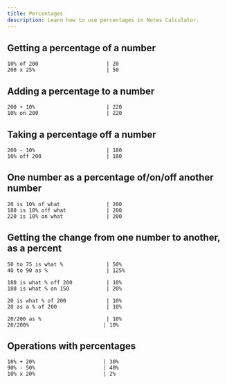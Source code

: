```yaml
---
title: Percentages
description: Learn how to use percentages in Notes Calculator.
---
```


## Getting a percentage of a number
```
10% of 200                      | 20
200 x 25%                       | 50
```

## Adding a percentage to a number
```
200 + 10%                       | 220
10% on 200                      | 220
```

## Taking a percentage off a number
```
200 - 10%                       | 180
10% off 200                     | 180
```

## One number as a percentage of/on/off another number
```
20 is 10% of what               | 200
180 is 10% off what             | 200
220 is 10% on what              | 200
```

## Getting the change from one number to another, as a percent
```
50 to 75 is what %              | 50%
40 to 90 as %                   | 125%

180 is what % off 200           | 10%
180 is what % on 150            | 20%

20 is what % of 200             | 10%
20 as a % of 200                | 10%

20/200 as %                     | 10%
20/200%                        | 10%
```

## Operations with percentages
```
10% + 20%                      | 30%
90% - 50%                      | 40%
10% x 20%                      | 2%
```
